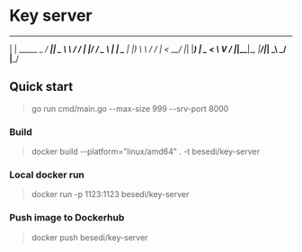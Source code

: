 # Key server
_              ____  ______     __
| | _____ _   _/ ___||  _ \ \   / /
| |/ / _ \ | | \___ \| |_) \ \ / /
|   <  __/ |_| |___) |  _ < \ V /
|_|\_\___|\__, |____/|_| \_\ \_/
         |___/
## Quick start
> go run cmd/main.go --max-size 999 --srv-port 8000
### Build
> docker build --platform="linux/amd64" . -t besedi/key-server
### Local docker run
> docker run -p 1123:1123 besedi/key-server
### Push image to Dockerhub
> docker push besedi/key-server
